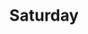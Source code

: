 ---
IMPORTANT: WHEN A VALUE CONTAINS A COLON FOLLOWED BY A SPACE, YOU MUST USE &#58;

layout: print2
title: Saturday

sermon: Ordinary Evangelists and Extraordinary Effects
speaker: Pastor Harold Kim
scripture: Romans 1:16
specialTheme: Retreat
---